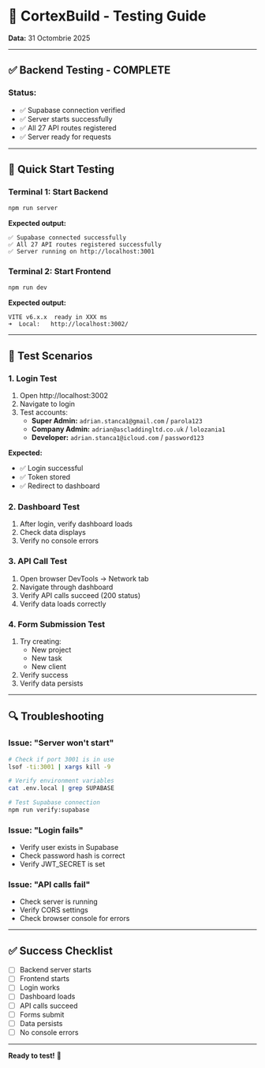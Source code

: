 # 🧪 CortexBuild - Testing Guide

**Data:** 31 Octombrie 2025

---

## ✅ **Backend Testing - COMPLETE**

### **Status:**
- ✅ Supabase connection verified
- ✅ Server starts successfully
- ✅ All 27 API routes registered
- ✅ Server ready for requests

---

## 🚀 **Quick Start Testing**

### **Terminal 1: Start Backend**
```bash
npm run server
```

**Expected output:**
```
✅ Supabase connected successfully
✅ All 27 API routes registered successfully
✅ Server running on http://localhost:3001
```

### **Terminal 2: Start Frontend**
```bash
npm run dev
```

**Expected output:**
```
VITE v6.x.x  ready in XXX ms
➜  Local:   http://localhost:3002/
```

---

## 🧪 **Test Scenarios**

### **1. Login Test**
1. Open http://localhost:3002
2. Navigate to login
3. Test accounts:
   - **Super Admin:** `adrian.stanca1@gmail.com` / `parola123`
   - **Company Admin:** `adrian@ascladdingltd.co.uk` / `lolozania1`
   - **Developer:** `adrian.stanca1@icloud.com` / `password123`

**Expected:**
- ✅ Login successful
- ✅ Token stored
- ✅ Redirect to dashboard

### **2. Dashboard Test**
1. After login, verify dashboard loads
2. Check data displays
3. Verify no console errors

### **3. API Call Test**
1. Open browser DevTools → Network tab
2. Navigate through dashboard
3. Verify API calls succeed (200 status)
4. Verify data loads correctly

### **4. Form Submission Test**
1. Try creating:
   - New project
   - New task
   - New client
2. Verify success
3. Verify data persists

---

## 🔍 **Troubleshooting**

### **Issue: "Server won't start"**
```bash
# Check if port 3001 is in use
lsof -ti:3001 | xargs kill -9

# Verify environment variables
cat .env.local | grep SUPABASE

# Test Supabase connection
npm run verify:supabase
```

### **Issue: "Login fails"**
- Verify user exists in Supabase
- Check password hash is correct
- Verify JWT_SECRET is set

### **Issue: "API calls fail"**
- Check server is running
- Verify CORS settings
- Check browser console for errors

---

## ✅ **Success Checklist**

- [ ] Backend server starts
- [ ] Frontend starts
- [ ] Login works
- [ ] Dashboard loads
- [ ] API calls succeed
- [ ] Forms submit
- [ ] Data persists
- [ ] No console errors

---

**Ready to test!** 🚀

